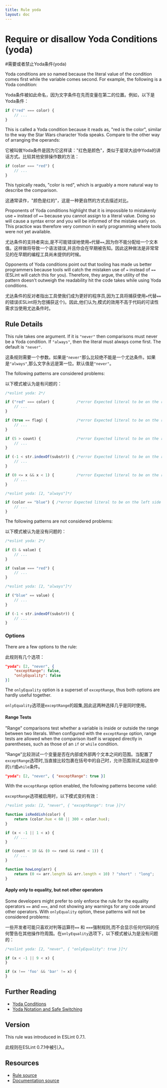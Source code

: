 ```yaml
---
title: Rule yoda
layout: doc
---
```

<!-- Note: No pull requests accepted for this file. See README.md in the root directory for details. -->
# Require or disallow Yoda Conditions (yoda)
#需要或者禁止Yoda条件(yoda)

Yoda conditions are so named because the literal value of the condition comes first while the variable comes second. For example, the following is a Yoda condition:

Yoda条件被如此命名，因为文字条件在先而变量在第二的位置。例如，以下是Yoda条件：

```js
if ("red" === color) {
    // ...
}
```

This is called a Yoda condition because it reads as, "red is the color", similar to the way the Star Wars character Yoda speaks. Compare to the other way of arranging the operands:

它被叫做Yoda条件是因为它这样读："红色是颜色"，类似于星球大战中Yoda的讲话方式。比较其他安排操作数的方法：

```js
if (color === "red") {
    // ...
}
```

This typically reads, "color is red", which is arguably a more natural way to describe the comparison.

这通常读作，"颜色是红的"，这是一种更自然的方式去描述对比。

Proponents of Yoda conditions highlight that it is impossible to mistakenly use `=` instead of `==` because you cannot assign to a literal value. Doing so will cause a syntax error and you will be informed of the mistake early on. This practice was therefore very common in early programming where tools were not yet available.

尤达条件的支持者突出,是不可能错误地使用`=`代替`==`,因为你不能分配给一个文本值。这样做将导致一个语法错误,并且你会在早期被告知。因此这种做法是非常常见的在早期的编程工具尚未提供的时候。

Opponents of Yoda conditions point out that tooling has made us better programmers because tools will catch the mistaken use of `=` instead of `==` (ESLint will catch this for you). Therefore, they argue, the utility of the pattern doesn't outweigh the readability hit the code takes while using Yoda conditions.

尤达条件的反对者指出工具使我们成为更好的程序员,因为工具将捕获使用`=`代替`==`的错误(ESLint将为您捕获这个)。因此,他们认为,模式的效用不高于代码的可读性需求当使用尤达条件时。

## Rule Details

This rule takes one argument. If it is `"never"` then comparisons must never be a Yoda condition. If `"always"`, then the literal must always come first. The default is `"never"`.

这条规则需要一个参数。如果是`"never"`那么比较绝不能是一个尤达条件。如果是`"always"`,那么文字永远是第一位。默认值是`"never"`。

The following patterns are considered problems:

以下模式被认为是有问题的：

```js
/*eslint yoda: 2*/

if ("red" === color) {          /*error Expected literal to be on the right side of ===.*/
    // ...
}

if (true == flag) {             /*error Expected literal to be on the right side of ==.*/
    // ...
}

if (5 > count) {                /*error Expected literal to be on the right side of >.*/
    // ...
}

if (-1 < str.indexOf(substr)) { /*error Expected literal to be on the right side of <.*/
    // ...
}

if (0 <= x && x < 1) {          /*error Expected literal to be on the right side of <=.*/
    // ...
}
```

```js
/*eslint yoda: [2, "always"]*/

if (color == "blue") { /*error Expected literal to be on the left side of ==.*/
    // ...
}
```


The following patterns are not considered problems:

以下模式被认为是没有问题的：

```js
/*eslint yoda: 2*/

if (5 & value) {
    // ...
}

if (value === "red") {
    // ...
}
```

```js
/*eslint yoda: [2, "always"]*/

if ("blue" == value) {
    // ...
}

if (-1 < str.indexOf(substr)) {
    // ...
}
```

### Options

There are a few options to the rule:

此规则有几个选项：

```json
"yoda": [2, "never", {
    "exceptRange": false,
    "onlyEquality": false
}]
```

The `onlyEquality` option is a superset of `exceptRange`, thus both options are hardly useful together.

`onlyEquality`选项是`exceptRange`的超集,因此这两种选择几乎是同时使用。

#### Range Tests

"Range" comparisons test whether a variable is inside or outside the range between two literals. When configured with the `exceptRange` option, range tests are allowed when the comparison itself is wrapped directly in parentheses, such as those of an `if` or `while` condition.

"Range"比较测试一个变量是否在内部或外部两个文本之间的范围。当配置了`exceptRange`选项时,当直接比较包裹在括号中的自己时，允许范围测试,如这些中的`if`或`while`条件。

```json
"yoda": [2, "never", { "exceptRange": true }]
```

With the `exceptRange` option enabled, the following patterns become valid:

`exceptRange`选项被启用时，以下模式变的有效：

```js
/*eslint yoda: [2, "never", { "exceptRange": true }]*/

function isReddish(color) {
    return (color.hue < 60 || 300 < color.hue);
}

if (x < -1 || 1 < x) {
    // ...
}

if (count < 10 && (0 <= rand && rand < 1)) {
    // ...
}

function howLong(arr) {
    return (0 <= arr.length && arr.length < 10) ? "short" : "long";
}
```

#### Apply only to equality, but not other operators

Some developers might prefer to only enforce the rule for the equality operators `==` and `===`, and not showing any warnings for any code around other operators. With `onlyEquality` option, these patterns will not be considered problems:

一些开发者可能只喜欢对判等运算符`==` 和 `===`强制规则,而不会显示任何代码的任何警告在其他操作符周围。在`onlyEquality`选项下，以下模式被认为是没有问题的：

```js
/*eslint yoda: [2, "never", { "onlyEquality": true }]*/

if (x < -1 || 9 < x) {
}

if (x !== 'foo' && 'bar' != x) {
}
```

## Further Reading

* [Yoda Conditions](http://en.wikipedia.org/wiki/Yoda_conditions)
* [Yoda Notation and Safe Switching](http://thomas.tuerke.net/on/design/?with=1249091668#msg1146181680)

## Version

This rule was introduced in ESLint 0.7.1.

此规则在ESLint 0.7.1中被引入。

## Resources

* [Rule source](https://github.com/eslint/eslint/tree/master/lib/rules/yoda.js)
* [Documentation source](https://github.com/eslint/eslint/tree/master/docs/rules/yoda.md)
